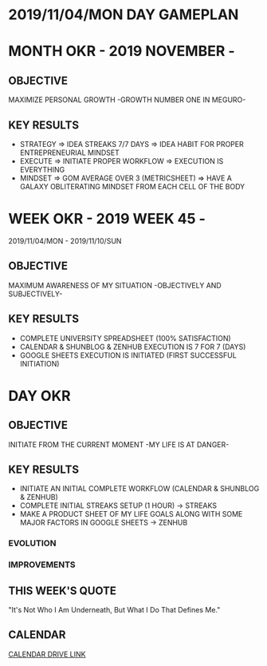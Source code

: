 # 2019/11/04/MON DAY GAMEPLAN

# MONTH OKR - 2019 NOVEMBER -

## OBJECTIVE

MAXIMIZE PERSONAL GROWTH -GROWTH NUMBER ONE IN MEGURO-

## KEY RESULTS

- STRATEGY => IDEA STREAKS 7/7 DAYS => IDEA HABIT FOR PROPER ENTREPRENEURIAL MINDSET
- EXECUTE => INITIATE PROPER WORKFLOW => EXECUTION IS EVERYTHING
- MINDSET => GOM AVERAGE OVER 3 (METRICSHEET) => HAVE A GALAXY OBLITERATING MINDSET FROM EACH CELL OF THE BODY

# WEEK OKR - 2019 WEEK 45 -

2019/11/04/MON - 2019/11/10/SUN

## OBJECTIVE

MAXIMUM AWARENESS OF MY SITUATION -OBJECTIVELY AND SUBJECTIVELY-

## KEY RESULTS

- COMPLETE UNIVERSITY SPREADSHEET (100% SATISFACTION)
- CALENDAR & SHUNBLOG & ZENHUB EXECUTION IS 7 FOR 7 (DAYS)
- GOOGLE SHEETS EXECUTION IS INITIATED (FIRST SUCCESSFUL INITIATION)

# DAY OKR

## OBJECTIVE

INITIATE FROM THE CURRENT MOMENT -MY LIFE IS AT DANGER-

## KEY RESULTS

- INITIATE AN INITIAL COMPLETE WORKFLOW (CALENDAR & SHUNBLOG & ZENHUB)
- COMPLETE INITIAL STREAKS SETUP (1 HOUR) -> STREAKS
- MAKE A PRODUCT SHEET OF MY LIFE GOALS ALONG WITH SOME MAJOR FACTORS IN GOOGLE SHEETS -> ZENHUB

### EVOLUTION

### IMPROVEMENTS

## THIS WEEK'S QUOTE

"It's Not Who I Am Underneath, But What I Do That Defines Me."

## CALENDAR

[CALENDAR DRIVE LINK]()
